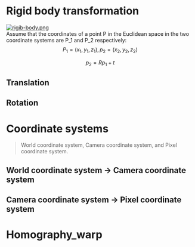 # Rigid body transformation
[![rigib-body.png](https://i.postimg.cc/pV3RBpZH/rigib-body.png)](https://postimg.cc/YjN5r2Zn)  
Assume that the coordinates of a point P in the Euclidean space in the two coordinate systems are P_1 and P_2 respectively:
$$
P_1 = (x_1,y_1,z_1),
p_2 = (x_2,y_2,z_2)
$$

$$
p_2 = R p_1 + t
$$

## Translation

## Rotation

# Coordinate systems
> World coordinate system, Camera coordinate system, and Pixel coordinate system.
## World coordinate system -> Camera coordinate system
## Camera coordinate system -> Pixel coordinate system

# Homography_warp
